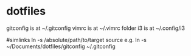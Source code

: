 # dotfiles
gitconfig is at ~/.gitconfig
vimrc is at ~/.vimrc
folder i3 is at ~/.config/i3

#simlinks
ln -s /absolute/path/to/target source
e.g. ln -s ~/Documents/dotfiles/gitconfig ~/.gitconfig 
